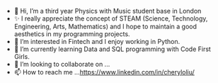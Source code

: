 - 👋 Hi, I’m a third year Physics with Music student base in London
- ✨ I really appreciate the concept of STEAM (Science, Technology, Engineering, Arts, Mathematics) and I hope to maintain a good aesthetics in my programming projects.
- 👀 I’m interested in Fintech and I enjoy working in Python.
- 🌱 I’m currently learning Data and SQL programming with Code First Girls.
- 💞️ I’m looking to collaborate on ...
- 📫 How to reach me ...https://www.linkedin.com/in/cheryloliu/

<!---
ollulceland/ollulceland is a ✨ special ✨ repository because its `README.md` (this file) appears on your GitHub profile.
You can click the Preview link to take a look at your changes.
--->
